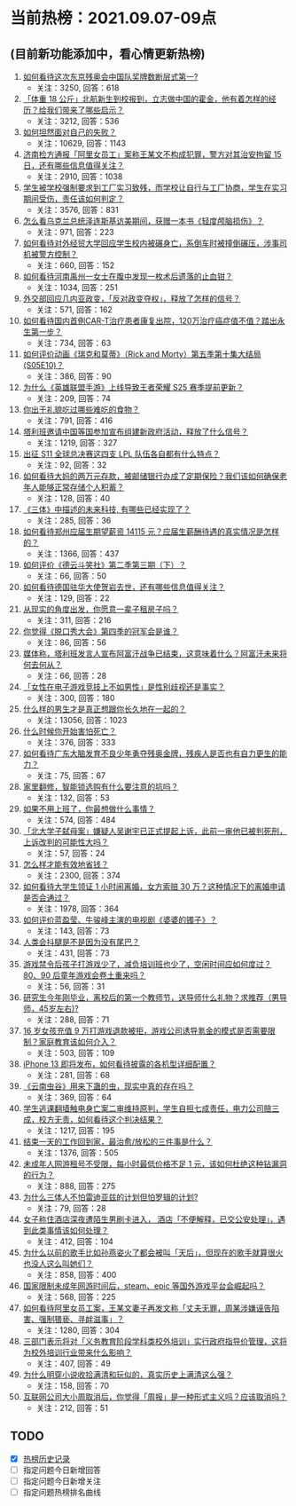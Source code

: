 # 当前热榜：2021.09.07-09点
## (目前新功能添加中，看心情更新热榜)
1. [如何看待这次东京残奥会中国队奖牌数断层式第一?](https://www.zhihu.com/question/484802427)
    * 关注：3250, 回答：618
2. [「体重 18 公斤」北航新生到校报到，立志做中国的霍金，他有着怎样的经历？给我们带来了哪些启示？](https://www.zhihu.com/question/484926831)
    * 关注：3212, 回答：536
3. [如何坦然面对自己的失败？](https://www.zhihu.com/question/37555333)
    * 关注：10629, 回答：1143
4. [济南检方通报「阿里女员工」案称王某文不构成犯罪，警方对其治安拘留 15 日，还有哪些信息值得关注？](https://www.zhihu.com/question/485168374)
    * 关注：2910, 回答：1038
5. [学生被学校强制要求到工厂实习致残，而学校让自行与工厂协商，学生在实习期间受伤，责任该如何判定？](https://www.zhihu.com/question/484969513)
    * 关注：3576, 回答：831
6. [怎么看乌克兰总统泽连斯基访美期间，获赠一本书《轻度颅脑损伤》？](https://www.zhihu.com/question/484652375)
    * 关注：971, 回答：223
7. [如何看待对外经贸大学回应学生校内被碾身亡，系倒车时被撞倒碾压，涉事司机被警方控制？](https://www.zhihu.com/question/484995098)
    * 关注：660, 回答：152
8. [如何看待河南禹州一女士在腹中发现一枚术后遗落的止血钳？](https://www.zhihu.com/question/484449309)
    * 关注：1034, 回答：251
9. [外交部回应几内亚政变，「反对政变夺权」，释放了怎样的信号？](https://www.zhihu.com/question/485088308)
    * 关注：571, 回答：162
10. [如何看待国内首例CAR-T治疗患者康复出院，120万治疗癌症值不值？踏出永生第一步？](https://www.zhihu.com/question/484968084)
    * 关注：734, 回答：63
11. [如何评价动画《瑞克和莫蒂》（Rick and Morty）第五季第十集大结局(S05E10)？](https://www.zhihu.com/question/485043859)
    * 关注：386, 回答：90
12. [为什么《英雄联盟手游》上线导致王者荣耀 S25 赛季提前更新？](https://www.zhihu.com/question/484885439)
    * 关注：209, 回答：74
13. [你出于礼貌吃过哪些难吃的食物？](https://www.zhihu.com/question/475503789)
    * 关注：791, 回答：416
14. [塔利班邀请中国等国参加宣布组建新政府活动，释放了什么信号？](https://www.zhihu.com/question/485059799)
    * 关注：1219, 回答：327
15. [出征 S11 全球总决赛这四支 LPL 队伍各自都有什么特点？](https://www.zhihu.com/question/484929329)
    * 关注：92, 回答：32
16. [如何看待大妈的两万元存款，被邮储银行办成了定期保险？我们该如何确保老年人能够正常存储个人积蓄？](https://www.zhihu.com/question/484566930)
    * 关注：128, 回答：40
17. [《三体》中描述的未来科技, 有哪些已经实现了？](https://www.zhihu.com/question/484038327)
    * 关注：285, 回答：36
18. [如何看待郑州应届生期望薪资 14115 元？应届生薪酬待遇的真实情况是怎样的？](https://www.zhihu.com/question/485043678)
    * 关注：1366, 回答：437
19. [如何评价《德云斗笑社》第二季第三期（下）？](https://www.zhihu.com/question/484893867)
    * 关注：66, 回答：50
20. [如何看待德国驻华大使贺岩去世，还有哪些信息值得关注？](https://www.zhihu.com/question/485015385)
    * 关注：129, 回答：22
21. [从现实的角度出发，你愿意一辈子租房子吗？](https://www.zhihu.com/question/327372531)
    * 关注：311, 回答：216
22. [你觉得《脱口秀大会》第四季的冠军会是谁？](https://www.zhihu.com/question/483999026)
    * 关注：86, 回答：56
23. [媒体称，塔利班发言人宣布阿富汗战争已结束，这意味着什么？阿富汗未来将何去何从？](https://www.zhihu.com/question/485072042)
    * 关注：66, 回答：28
24. [「女性在电子游戏竞技上不如男性」是性别歧视还是事实？](https://www.zhihu.com/question/28381867)
    * 关注：300, 回答：180
25. [什么样的男生才是真正想跟你长久地在一起的？](https://www.zhihu.com/question/375781738)
    * 关注：13056, 回答：1023
26. [什么时候你开始害怕死亡？](https://www.zhihu.com/question/478840300)
    * 关注：376, 回答：333
27. [如何看待广东大脑发育不良少年勇夺残奥金牌，残疾人是否也有自力更生的能力？](https://www.zhihu.com/question/484686754)
    * 关注：75, 回答：67
28. [家里翻修，智能锁选购有什么要注意的坑吗？](https://www.zhihu.com/question/484473654)
    * 关注：132, 回答：53
29. [如果不用上班了，你最想做什么事情？](https://www.zhihu.com/question/477590638)
    * 关注：574, 回答：484
30. [「北大学子弑母案」嫌疑人吴谢宇已正式提起上诉，此前一审他已被判死刑，上诉改判的可能性大吗？](https://www.zhihu.com/question/485103365)
    * 关注：57, 回答：24
31. [怎么样才能有效地省钱？](https://www.zhihu.com/question/279852460)
    * 关注：2300, 回答：374
32. [如何看待大学生领证 1 小时闹离婚，女方索赔 30 万？这种情况下的离婚申请是否会通过？](https://www.zhihu.com/question/485030666)
    * 关注：1978, 回答：364
33. [如何评价蓝盈莹、牛骏峰主演的电视剧《婆婆的镯子》？](https://www.zhihu.com/question/481829353)
    * 关注：143, 回答：73
34. [人类会抖腿是不是因为没有尾巴？](https://www.zhihu.com/question/483987983)
    * 关注：431, 回答：73
35. [游戏禁令后孩子打游戏少了，减负培训班也少了，空闲时间应如何度过？ 80、90 后童年游戏会卷土重来吗？](https://www.zhihu.com/question/485051536)
    * 关注：56, 回答：31
36. [研究生今年刚毕业，离校后的第一个教师节，送导师什么礼物？求推荐（男导师，45岁左右)?](https://www.zhihu.com/question/484344564)
    * 关注：288, 回答：71
37. [16 岁女孩充值 9 万打游戏退款被拒，游戏公司诱导氪金的模式是否需要限制？家庭教育该如何介入？](https://www.zhihu.com/question/484454580)
    * 关注：503, 回答：109
38. [iPhone 13 即将发布，如何看待披露的各机型详细配置？](https://www.zhihu.com/question/484389011)
    * 关注：281, 回答：68
39. [《云南虫谷》用来下蛊的虫，现实中真的存在吗？](https://www.zhihu.com/question/484859790)
    * 关注：369, 回答：64
40. [学生逃课翻墙触电身亡案二审维持原判，学生自担七成责任，电力公司赔三成，校方无责，如何看待这个判决结果？](https://www.zhihu.com/question/484395197)
    * 关注：1217, 回答：195
41. [结束一天的工作回到家，最治愈/放松的三件事是什么？](https://www.zhihu.com/question/484996813)
    * 关注：1376, 回答：505
42. [未成年人网游租号不受限，每小时最低价格不足 1 元，该如何杜绝这种钻漏洞的行为？](https://www.zhihu.com/question/484993966)
    * 关注：888, 回答：275
43. [为什么三体人不怕雷迪亚兹的计划但怕罗辑的计划?](https://www.zhihu.com/question/481655813)
    * 关注：79, 回答：28
44. [女子称住酒店深夜遭陌生男刷卡进入， 酒店「不便解释，已交公安处理」，遇到此类事情该如何处理？](https://www.zhihu.com/question/485012302)
    * 关注：412, 回答：104
45. [为什么以前的歌手比如孙燕姿火了都会被叫「天后」，但现在的歌手就算很火也没人这么叫她们？](https://www.zhihu.com/question/484770666)
    * 关注：858, 回答：400
46. [国家限制未成年网游时间后，steam、epic 等国外游戏平台会崛起吗？](https://www.zhihu.com/question/483864191)
    * 关注：568, 回答：225
47. [如何看待阿里女员工案，王某文妻子再发文称「丈夫无罪，周某涉嫌诬告陷害、强制猥亵、寻衅滋事」？](https://www.zhihu.com/question/484896081)
    * 关注：1280, 回答：304
48. [三部门表示将对「义务教育阶段学科类校外培训」实行政府指导价管理，这将为校外培训行业带来什么影响？](https://www.zhihu.com/question/485070230)
    * 关注：407, 回答：49
49. [为什么明穿小说收拾满清和玩似的，真实历史上满清这么强？](https://www.zhihu.com/question/484556518)
    * 关注：158, 回答：70
50. [互联网公司大小周取消后，你觉得「周报」是一种形式主义吗？应该取消吗？](https://www.zhihu.com/question/484341370)
    * 关注：212, 回答：51
## TODO
* [x] [热榜历史记录](hot_history/AllHot.md)
* [ ] 指定问题今日新增回答
* [ ] 指定问题今日新增关注
* [ ] 指定问题热榜排名曲线
